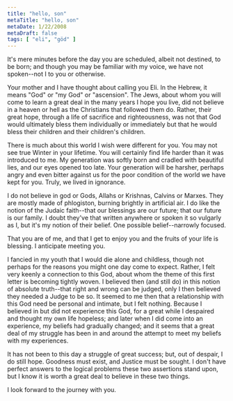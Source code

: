 ```yaml
---
title: "hello, son"
metaTitle: "hello, son"
metaDate: 1/22/2008
metaDraft: false
tags: [ "eli", "göd" ]
---
```


It's mere minutes before the day you are scheduled, albeit not destined, to be born; and though you may be familiar with my voice, we have not spoken--not I to you or otherwise.  
  
Your mother and I have thought about calling you Eli. In the Hebrew, it means "God" or "my God" or "ascension". The Jews, about whom you will come to learn a great deal in the many years I hope you live, did not believe in a heaven or hell as the Christians that followed them do. Rather, their great hope, through a life of sacrifice and righteousness, was not that God would ultimately bless them individually or immediately but that he would bless their children and their children's children.  
  
There is much about this world I wish were different for you. You may not see true Winter in your lifetime. You will certainly find life harder than it was introduced to me. My generation was softly born and cradled with beautiful lies, and our eyes opened too late. Your generation will be harsher, perhaps angry and even bitter against us for the poor condition of the world we have kept for you. Truly, we lived in ignorance.  
  
I do not believe in god or Gods, Allahs or Krishnas, Calvins or Marxes. They are mostly made of phlogiston, burning brightly in artificial air. I do like the notion of the Judaic faith--that our blessings are our future; that our future is our family. I doubt they've that written anywhere or spoken it so vulgarly as I, but it's my notion of their belief. One possible belief--narrowly focused.  
  
That you are of me, and that I get to enjoy you and the fruits of your life is blessing. I anticipate meeting you.  
  
I fancied in my youth that I would die alone and childless, though not perhaps for the reasons you might one day come to expect. Rather, I felt very keenly a connection to this God, about whom the theme of this first letter is becoming tightly woven. I believed then (and still do) in this notion of absolute truth--that right and wrong can be judged, only I then believed they needed a Judge to be so. It seemed to me then that a relationship with this God need be personal and intimate, but I felt nothing. Because I believed in but did not experience this God, for a great while I despaired and thought my own life hopeless; and later when I did come into an experience, my beliefs had gradually changed; and it seems that a great deal of my struggle has been in and around the attempt to meet my beliefs with my experiences.  
  
It has not been to this day a struggle of great success; but, out of despair, I do still hope. Goodness must exist, and Justice must be sought. I don't have perfect answers to the logical problems these two assertions stand upon, but I know it is worth a great deal to believe in these two things.  
  
I look forward to the journey with you.